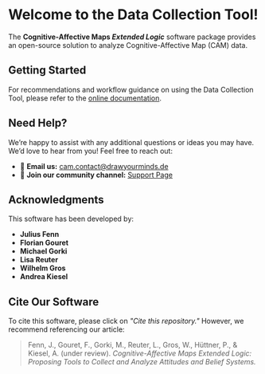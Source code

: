 # Welcome to the **Data Collection Tool**!

The **Cognitive-Affective Maps _Extended Logic_** software package provides an open-source solution to analyze Cognitive-Affective Map (CAM) data.

## Getting Started

For recommendations and workflow guidance on using the Data Collection Tool, please refer to the [online documentation](https://camtools-documentation.readthedocs.io/en/master/Data%20Collection%20Tool/).

## Need Help?

We’re happy to assist with any additional questions or ideas you may have. We’d love to hear from you! Feel free to reach out:

- 📧 **Email us:** [cam.contact@drawyourminds.de](mailto:cam.contact@drawyourminds.de)
- 💬 **Join our community channel:** [Support Page](https://camtools-documentation.readthedocs.io/en/master/Support/)

## Acknowledgments

This software has been developed by:

- **Julius Fenn**
- **Florian Gouret**
- **Michael Gorki**
- **Lisa Reuter**
- **Wilhelm Gros**
- **Andrea Kiesel**


## Cite Our Software

To cite this software, please click on _"Cite this repository."_ However, we recommend referencing our article:

> Fenn, J., Gouret, F., Gorki, M., Reuter, L., Gros, W., Hüttner, P., & Kiesel, A. (under review). _Cognitive-Affective Maps Extended Logic: Proposing Tools to Collect and Analyze Attitudes and Belief Systems._